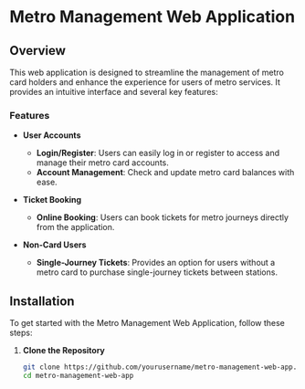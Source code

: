 # Metro Management Web Application

## Overview

This web application is designed to streamline the management of metro card holders and enhance the experience for users of metro services. It provides an intuitive interface and several key features:

### Features

- **User Accounts**
  - **Login/Register**: Users can easily log in or register to access and manage their metro card accounts.
  - **Account Management**: Check and update metro card balances with ease.

- **Ticket Booking**
  - **Online Booking**: Users can book tickets for metro journeys directly from the application.

- **Non-Card Users**
  - **Single-Journey Tickets**: Provides an option for users without a metro card to purchase single-journey tickets between stations.

## Installation

To get started with the Metro Management Web Application, follow these steps:

1. **Clone the Repository**

   ```bash
   git clone https://github.com/yourusername/metro-management-web-app.git
   cd metro-management-web-app
